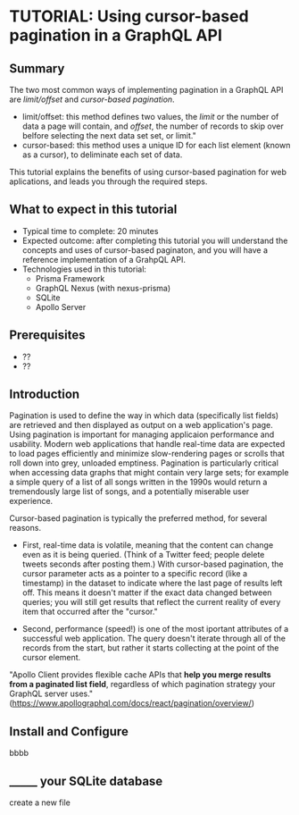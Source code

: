 # TUTORIAL: Using cursor-based pagination in a GraphQL API

## Summary
The two most common ways of implementing pagination in a GraphQL API are _limit/offset_  and _cursor-based pagination_. 
* limit/offset: this method defines two values, the *limit* or the number of data a page will contain, and *offset*, the number of records to skip over belfore selecting the next data set set, or limit." 
* cursor-based: this method uses a unique ID for each list element (known as a cursor), to deliminate each set of data.

This tutorial explains the benefits of using cursor-based pagination for web aplications, and leads you through the required steps. 

## What to expect in this tutorial
* Typical time to complete: 20 minutes
* Expected outcome: after completing this tutorial you will understand the concepts and uses of cursor-based paginaton, and you will have a reference implementation of a GrahpQL API. 
* Technologies used in this tutorial: 
   * Prisma Framework
   * GraphQL Nexus (with nexus-prisma)
   * SQLite
   * Apollo Server

## Prerequisites
* ??
* ??

## Introduction
Pagination is used to define the way in which data (specifically list fields) are retrieved and then displayed as output on a web application's page. Using pagination is important for managing applicaion performance and usability. Modern web applications that handle real-time data are expected to load pages efficiently and minimize slow-rendering pages or scrolls that roll down into grey, unloaded emptiness. Pagination is particularly critical when accessing data graphs that might contain very large sets; for example a simple query of a list of all songs written in the 1990s would return a tremendously large list of songs, and a potentially miserable user experience. 

Cursor-based pagination is typically the preferred method, for several reasons. 

* First, real-time data is volatile, meaning that the content can change even as it is being queried. (Think of a Twitter feed; people delete tweets seconds after posting them.) With cursor-based pagination, the cursor parameter acts as a pointer to a specific record (like a timestamp) in the dataset to indicate where the last page of results left off. This means it doesn't matter if the exact data changed between queries; you will still get results that reflect the current reality of every item that occurred after the "cursor." 

* Second, performance (speed!) is  one of the most iportant attributes of a successful web application. The query doesn't iterate through all of the records from the start, but rather it starts collecting at the point of the cursor element.

"Apollo Client provides flexible cache APIs that **help you merge results from a paginated list field**, regardless of which pagination strategy your GraphQL server uses." (https://www.apollographql.com/docs/react/pagination/overview/)

## Install and Configure 
bbbb

## _____ your SQLite database

create a new file

